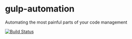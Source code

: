 # gulp-automation
Automating the most painful parts of your code management

[![Build
Status](https://travis-ci.org/dmitriz/gulp-automation.svg?branch=master)](https://travis-ci.org/dmitriz/gulp-automation)

